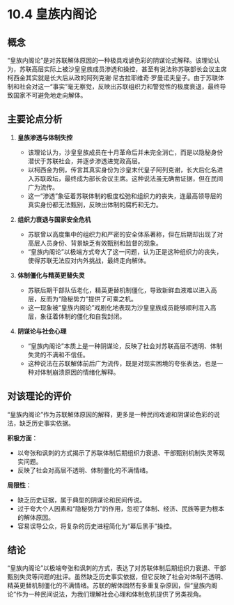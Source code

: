 # 10.4 皇族内阁论

## 概念

“皇族内阁论”是对苏联解体原因的一种极具戏谑色彩的阴谋论式解释。该理论认为，苏联高层实际上被沙皇皇族成员渗透和操控，甚至有说法称苏联部长会议主席柯西金其实就是长大后从政的阿列克谢·尼古拉耶维奇·罗曼诺夫皇子。由于苏联体制和社会对这一“事实”毫无察觉，反映出苏联组织力和警觉性的极度衰退，最终导致国家不可避免地走向解体。

## 主要论点分析

1. **皇族渗透与体制失控**
   * 该理论认为，沙皇皇族成员在十月革命后并未完全消亡，而是以隐秘身份潜伏于苏联社会，并逐步渗透进党政高层。
   * 以柯西金为例，传言其真实身份为沙皇末代皇子阿列克谢，长大后化名进入苏联政坛，最终成为部长会议主席。这种说法虽无确凿证据，但在民间广为流传。
   * 这一“渗透”象征着苏联体制的极度松弛和组织力的丧失，连最高领导层的真实身份都无法甄别，反映出体制的腐朽和无力。

2. **组织力衰退与国家安全危机**
   * 苏联曾以高度集中的组织力和严密的安全体系著称，但在后期却出现了对高层人员身份、背景缺乏有效甄别和监督的现象。
   * “皇族内阁论”以极端方式夸大了这一问题，认为正是这种组织力的丧失，使得苏联无法应对内外挑战，最终走向解体。

3. **体制僵化与精英更替失灵**
   * 苏联后期干部队伍老化，精英更替机制僵化，导致新鲜血液难以进入高层，反而为“隐秘势力”提供了可乘之机。
   * 这一现象被“皇族内阁论”戏剧化地表现为沙皇皇族成员能够顺利混入高层，象征着体制的僵化和自我封闭。

4. **阴谋论与社会心理**
   * “皇族内阁论”本质上是一种阴谋论，反映了社会对苏联高层不透明、体制失灵的不满和不信任。
   * 这种说法在苏联解体前后广为流传，既是对现实困境的夸张表达，也是一种对体制崩溃原因的情绪化解释。

## 对该理论的评价

“皇族内阁论”作为苏联解体原因的解释，更多是一种民间戏谑和阴谋论色彩的说法，缺乏历史事实依据。

**积极方面**：
* 以夸张和讽刺的方式揭示了苏联体制后期组织力衰退、干部甄别机制失灵等现实问题。
* 反映了社会对高层不透明、体制僵化的不满情绪。

**局限性**：
* 缺乏历史证据，属于典型的阴谋论和民间传说。
* 过于夸大个人因素和“隐秘势力”的作用，忽视了体制、经济、民族等更为根本的解体原因。
* 容易误导公众，将复杂的历史进程简化为“幕后黑手”操控。

## 结论

“皇族内阁论”以极端夸张和讽刺的方式，表达了对苏联体制后期组织力衰退、干部甄别失灵等问题的批评。虽然缺乏历史事实依据，但它反映了社会对体制不透明、精英更替机制僵化的不满情绪。苏联的解体固然有多重复杂原因，但“皇族内阁论”作为一种民间说法，为我们理解社会心理和体制危机提供了另类视角。